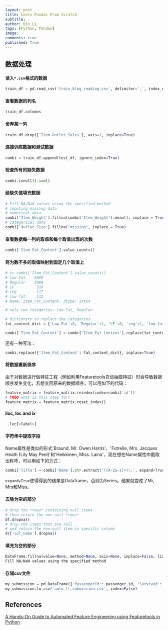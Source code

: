 ```yaml
---
layout: post
title: Learn Pandas From Scratch
subtitle:
author: Bin Li
tags: [Python, Pandas]
image: 
comments: true
published: True
---
```


## 数据处理
#### 读入`*.csv`格式的数据
```python
train_df = pd.read_csv('train_blog_reading.csv', delimiter=',', index_col='uid')
```

#### 查看数据的列名
```python
train_df.columns
```

#### 舍弃某一列
```python
train_df.drop(['Item_Outlet_Sales'], axis=1, inplace=True)
```

#### 连接训练数据和测试数据
```python
combi = train_df.append(test_df, ignore_index=True)
```

#### 检查所有的缺失数据
```python
combi.isnull().sum()
```

#### 给缺失值填充数据
```python
# Fill NA/NaN values using the specified method
# imputing missing data
# numerical data
combi['Item_Weight'].fillna(combi['Item_Weight'].mean(), inplace = True)
# categorical data
combi['Outlet_Size'].fillna("missing", inplace = True)
```

#### 查看数据每一列的取值和每个取值出现的次数
```python
combi['Item_Fat_Content'].value_counts()
```

#### 将为数不多的取值映射到固定几个取值上
```python
# >> combi['Item_Fat_Content'].value_counts()
# Low Fat    5089
# Regular    2889
# LF          316
# reg         117
# low fat     112
# Name: Item_Fat_Content, dtype: int64

# only two categories: Low Fat, Regular

# dictionary to replace the categories
fat_content_dict = {'Low Fat':0, 'Regular':1, 'LF':0, 'reg':1, 'low fat':0}

combi['Item_Fat_Content'] = combi['Item_Fat_Content'].replace(fat_content_dict, regex=True)
```
还有一种写法：
```python
combi.replace({'Item_Fat_Content': fat_content_dict}, inplace=True)
```

#### 将数据重新排序
由于对数据进行做特征工程（例如利用Featuretools自动抽取特征）时会导致数据顺序发生变化，若想变回原来的数据顺序，可以用如下的代码：
```python
feature_matrix = feature_matrix.reindex(index=combi['id'])
# TODO what is this step for?
feature_matrix = feature_matrix.reset_index()
```

#### iloc, loc and ix
```python
 .loc[<label>] 
```

#### 字符串中提取字段
Name属性是类似的形式'Braund, Mr. Owen Harris'、'Futrelle, Mrs. Jacques Heath (Lily May Peel)'和'Heikkinen, Miss. Laina'，现在想在Name属性中截取出称呼，可以用如下的方式：
```python
combi['Title'] = combi['Name'].str.extract('([A-Za-z]+)\.', expand=True)
```
`expand=True`使得得到的结果是Dataframe，否则为Series。结果就变成了Mr, Mrs和Miss。

#### 去除为空的部分
```python
# drop the *rows* containing null items
# then return the non-null *rows*
df.dropna()
# drop the items that are null
# and return the non-null item in specific column
dr['col_name'].dropna()
```

#### 填充为空的部分
```python
DataFrame.fillna(value=None, method=None, axis=None, inplace=False, limit=None, downcast=None, **kwargs)[source]
Fill NA/NaN values using the specified method
```
#### 存储csv文件
```python
my_submission = pd.DataFrame({'PassengerId': passenger_id, 'Survived': y_pred})
my_submission.to_csv('auto_ft_submission.csv', index=False)
```

## References
[A Hands-On Guide to Automated Feature Engineering using Featuretools in Python](https://www.analyticsvidhya.com/blog/2018/08/guide-automated-feature-engineering-featuretools-python/)